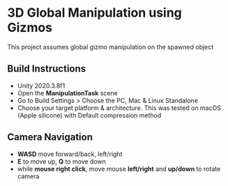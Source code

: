 # 3D Global Manipulation using Gizmos
This project assumes global gizmo manipulation on the spawned object

## Build Instructions
* Unity 2020.3.8f1
* Open the **ManipulationTask** scene
* Go to Build Settings > Choose the PC, Mac & Linux Standalone
* Choose your target platform & architecture. This was tested on macOS (Apple silicone) with Default compression method

## Camera Navigation
* **WASD** move forward/back, left/right
* **E** to move up, **Q** to move down
* while **mouse right click**, move mouse **left/right** and **up/down** to rotate camera
